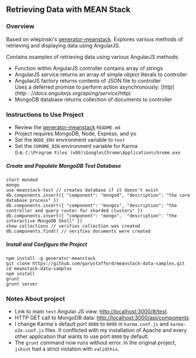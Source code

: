 ## Retrieving Data with MEAN Stack
### Overview
Based on wlepinski's [generator-meanstack](https://github.com/wlepinski/generator-meanstack). Explores various methods of retrieving and displaying data using AngularJS.


Contains examples of retrieving data using various AngularJS methods:
* Function within AngularJS controller contains array of strings
* AngularJS service returns an array of simple object literals to controller
* AngularJS factory returns contents of JSON file to controller  
Uses a deferred promise to perform action asynchronously: [$http](http://docs.angularjs.org/api/ng/service/$http)
* MongoDB database returns collection of documents to controller

### Instructions to Use Project
* Review the [generator-meanstack](https://github.com/wlepinski/generator-meanstack) `README.md`
* Project requires MongoDB, Node, Express, and yo
* Set the `NODE_ENV` environment variable to `test`
* Set the `CHROME_BIN` environment variable for Karma  
(i.e. `C:\Program Files (x86)\Google\Chrome\Application\chrome.exe`

##### Create and Populate MongoDB Test Database

```
start mondod
mongo
use meanstack-test // creates database if it doesn't exist
db.components.insert({ "component": "mongod", "description": "the core database process" })
db.components.insert({ "component": "mongos", "description": "the controller and query router for sharded clusters" })
db.components.insert({ "component": "mongo",  "description": "the interactive MongoDB Shell" })
show collections // verifies collection was created
db.components.find() // verifies documents were created
```

##### Install and Configure the Project

```
npm install -g generator-meanstack
git clone https://github.com/garystafford/meanstack-data-samples.git
cd meanstack-data-samples
npm install
grunt
grunt server
```

### Notes About project
* Link to main `test` Angular JS view: [http://localhost:3000/#/test](http://localhost:3000/#/test).
* HTTP GET call to MongoDB data: [http://localhost:3000/api/components](http://localhost:3000/api/components)
* I change Karma's default port `8080` to `8090` in `karma.conf.js` and `karma-e2e.conf.js` files. It conflicted with my installation of Apache and every other application that wants to use port `8080` by default.
* The `grunt` command now runs without error. In the original project, `jshint` had a strict violation with `validthis`.